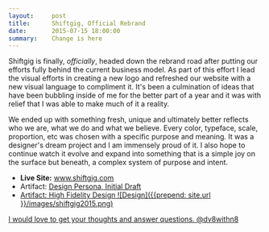 ```yaml
---
layout:     post
title:      Shiftgig, Official Rebrand
date:       2015-07-15 18:00:00
summary:    Change is here
---
```



Shiftgig is finally, _officially_, headed down the rebrand road after putting our efforts fully behind the current business model. As part of this effort I lead the visual efforts in creating a new logo and refreshed our website with a new visual language to compliment it. It's been a culmination of ideas that have been bubbling inside of me for the better part of a year and it was with relief that I was able to make much of it a reality.
 
We ended up with something fresh, unique and ultimately better reflects who we are, what we do and what we believe. Every color, typeface, scale, proportion, etc was chosen with a specific purpose and meaning. It was a designer's dream project and I am immensely proud of it. I also hope to continue watch it evolve and expand  into something that is a simple joy on the surface but beneath, a complex system of purpose and intent.

* __Live Site:__ <a href="http://www.shiftgig.com">www.shiftgig.com</a>
* Artifact: <a href="{{prepend: site.url }}/files/DesignPersona.pdf">Design Persona, Initial Draft
* Artifact: High Fidelity Design ![Design]({{prepend: site.url }}/images/shiftgig2015.png)

I would love to get your thoughts and answer questions. <a href="http://www.twitter.com/dv8withn8">@dv8withn8</a>